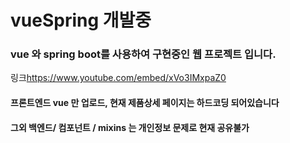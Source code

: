 # vueSpring 개발중


### vue 와 spring boot를 사용하여 구현중인 웹 프로젝트 입니다.
링크<https://www.youtube.com/embed/xVo3IMxpaZ0>
#### 프론트엔드 vue 만 업로드, 현재 제품상세 페이지는 하드코딩 되어있습니다
#### 그외 백엔드/ 컴포넌트 / mixins 는 개인정보 문제로 현재 공유불가

